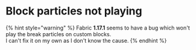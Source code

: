# Block particles not playing

{% hint style="warning" %}
Fabric **1.17.1** seems to have a bug which won't play the break particles on custom blocks.  
I can't fix it on my own as I don't know the cause.
{% endhint %}

